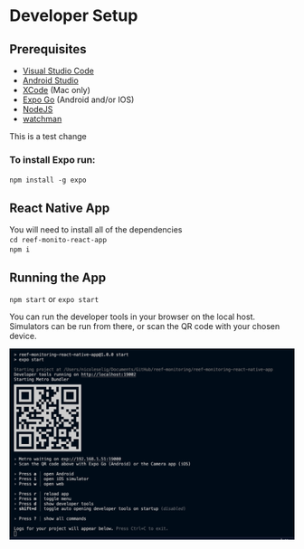 # Developer Setup

## Prerequisites
- [Visual Studio Code](https://code.visualstudio.com)
- [Android Studio](https://developer.android.com/studio)
- [XCode](https://developer.apple.com/xcode/) (Mac only)
- [Expo Go](https://expo.dev/client) (Android and/or IOS)
- [NodeJS](https://nodejs.org/en/)
- [watchman](https://facebook.github.io/watchman/docs/install.html)

This is a test change
### To install Expo run:
`npm install -g expo`

##  React Native App
You will need to install all of the dependencies  <br>
`cd reef-monito-react-app` <br>
`npm i`

## Running the App
`npm start`  or `expo start`

You can run the developer tools in your browser on the local host. Simulators can be run from there, or scan the QR code with your chosen device.

![What you should see after starting project](npmstart.png)

